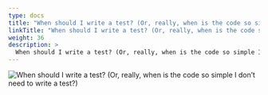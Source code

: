 ```yaml
---
type: docs
title: "When should I write a test? (Or, really, when is the code so simple I don’t need to write a test?)"
linkTitle: "When should I write a test? (Or, really, when is the code so simple I don’t need to write a test?)"
weight: 36
description: >
  When should I write a test? (Or, really, when is the code so simple I don’t need to write a test?)
---
```


![When should I write a test? (Or, really, when is the code so simple I don’t need to write a test?)](/images/bootcamp-slides/microservices-bootcamp/Slide36.PNG)

